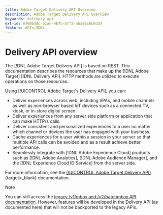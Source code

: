```yaml
---
title: Adobe Target Delivery API Overview
description: Adobe Target Delivery API Overview
keywords: delivery api
exl-id: e760bddc-b1ae-4b7b-bff2-aba81c6b6d34
feature: APIs/SDKs
---
```

# Delivery API overview

The [!DNL Adobe Target Delivery API] is based on REST. This documentation describes the resources that make up the [!DNL Adobe Target] [!DNL Delivery API]. HTTP methods are utilized to execute operations on those resources.

Using [!UICONTROL Adobe Target's Delivery API], you can:

* Deliver experiences across web, including SPAs, and mobile channels as well as non-browser based IoT devices such as a connected TV, kiosk, or in-store digital screen.
* Deliver experiences from any server side platform or application that can make HTTP/s calls.
* Deliver consistent and personalized experiences to a user no matter which channel or devices the user has engaged with your business.
* Cache experiences for a user within a session in your server so that multiple API calls can be avoided and as a result achieve better performance.
* Seamlessly integrate with [!DNL Adobe Experience Cloud] products such as [!DNL Adobe Analytics], [!DNL Adobe Audience Manager], and the [!DNL Experience Cloud ID Service] from the server side.

For more information, see the [[!UICONTROL Adobe Target Delivery API]](https://developer.adobe.com/target/implement/delivery-api/){target=_blank} documentation.

>[!NOTE]
>
>You can still access the [legacy /v1/mbox and /v2/batchmbox API documentation](https://developers.adobetarget.com/api/legacy-api/index.html). However, features will be developed in the Delivery API (as documented here) that will not be backported to the legacy APIs.

